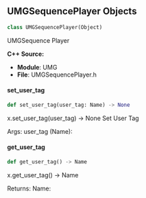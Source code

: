 ## UMGSequencePlayer Objects

```python
class UMGSequencePlayer(Object)
```

UMGSequence Player

**C++ Source:**

- **Module**: UMG
- **File**: UMGSequencePlayer.h

<a id="unreal.UMGSequencePlayer.set_user_tag"></a>

#### set_user_tag

```python
def set_user_tag(user_tag: Name) -> None
```

x.set_user_tag(user_tag) -> None
Set User Tag

Args:
    user_tag (Name):

<a id="unreal.UMGSequencePlayer.get_user_tag"></a>

#### get_user_tag

```python
def get_user_tag() -> Name
```

x.get_user_tag() -> Name


Returns:
    Name:

<a id="unreal.MovieSceneSequence"></a>